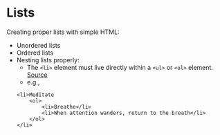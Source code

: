 # Lists

Creating proper lists with simple HTML:

- Unordered lists
- Ordered lists
- Nesting lists properly: 
    - The `<li>` element must live directly within a `<ul>` or `<ol>` element. [Source](https://learn.shayhowe.com/html-css/creating-lists/#nested-lists)
    - e.g., 
    ```
    <li>Meditate
        <ol>
            <li>Breathe</li>
            <li>When attention wanders, return to the breath</li>
        </ol>
    </li>
    ```